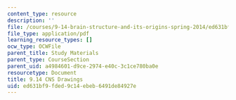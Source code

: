 ```yaml
---
content_type: resource
description: ''
file: /courses/9-14-brain-structure-and-its-origins-spring-2014/ed631bf9fded9c14ebeb6491de84927e_MIT9_14S14_CNSDrawings.pdf
file_type: application/pdf
learning_resource_types: []
ocw_type: OCWFile
parent_title: Study Materials
parent_type: CourseSection
parent_uid: a4984601-d9ce-2974-e40c-3c1ce780ba0e
resourcetype: Document
title: 9.14 CNS Drawings
uid: ed631bf9-fded-9c14-ebeb-6491de84927e
---
```

